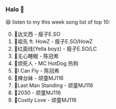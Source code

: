 

### Halo 👋

😄 listen to my this week song list of top 10:

0. 🌈达文西 - 瘦子E.SO
1. 🌈祖先 ft. HowZ - 瘦子E.SO/HowZ
2. 🌈红面线(Yella boyz) - 瘦子E.SO/LC
3. 🌈无心睡眠 - 陈冠希
4. 🌈烦死人 - MC HotDog 热狗
5. 🌈I Can Fly - 陈冠希
6. 🌈辣台妹 - 顽童MJ116
7. 🌈Last Man Standing - 顽童MJ116
8. 🌈2030 - 顽童MJ116
9. 🌈Costly Love - 顽童MJ116

